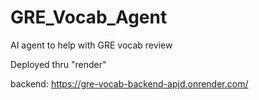 # GRE_Vocab_Agent
AI agent to help with GRE vocab review

Deployed thru "render"

backend:
https://gre-vocab-backend-apjd.onrender.com/


